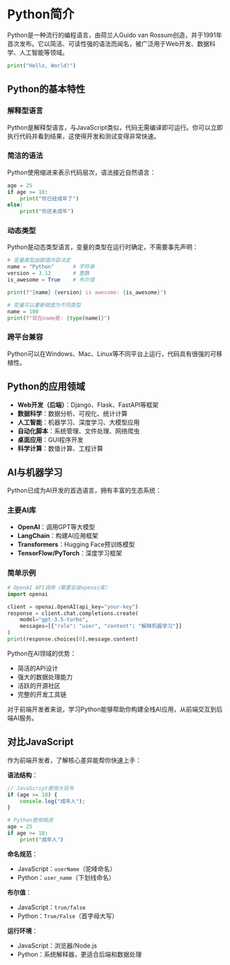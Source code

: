# Python简介

Python是一种流行的编程语言，由荷兰人Guido van Rossum创造，并于1991年首次发布。它以简洁、可读性强的语法而闻名，被广泛用于Web开发、数据科学、人工智能等领域。

```python runner
print("Hello, World!")
```

## Python的基本特性

### 解释型语言
Python是解释型语言，与JavaScript类似，代码无需编译即可运行。你可以立即执行代码并看到结果，这使得开发和测试变得非常快速。

### 简洁的语法
Python使用缩进来表示代码层次，语法接近自然语言：

```python runner
age = 25
if age >= 18:
    print("你已经成年了")
else:
    print("你还未成年")
```

### 动态类型
Python是动态类型语言，变量的类型在运行时确定，不需要事先声明：

```python runner
# 变量类型由赋值内容决定
name = "Python"      # 字符串
version = 3.12       # 整数  
is_awesome = True    # 布尔值

print(f"{name} {version} is awesome: {is_awesome}")

# 变量可以重新赋值为不同类型
name = 100
print(f"现在name是: {type(name)}")
```

### 跨平台兼容
Python可以在Windows、Mac、Linux等不同平台上运行，代码具有很强的可移植性。


## Python的应用领域

- **Web开发（后端）**：Django、Flask、FastAPI等框架
- **数据科学**：数据分析、可视化、统计计算
- **人工智能**：机器学习、深度学习、大模型应用
- **自动化脚本**：系统管理、文件处理、网络爬虫
- **桌面应用**：GUI程序开发
- **科学计算**：数值计算、工程计算

## AI与机器学习

Python已成为AI开发的首选语言，拥有丰富的生态系统：

### 主要AI库
- **OpenAI**：调用GPT等大模型
- **LangChain**：构建AI应用框架
- **Transformers**：Hugging Face预训练模型
- **TensorFlow/PyTorch**：深度学习框架

### 简单示例
```python
# OpenAI API调用（需要安装openai库）
import openai

client = openai.OpenAI(api_key="your-key")
response = client.chat.completions.create(
    model="gpt-3.5-turbo",
    messages=[{"role": "user", "content": "解释机器学习"}]
)
print(response.choices[0].message.content)
```

Python在AI领域的优势：
- 简洁的API设计
- 强大的数据处理能力
- 活跃的开源社区
- 完整的开发工具链

对于前端开发者来说，学习Python能够帮助你构建全栈AI应用，从前端交互到后端AI服务。

## 对比JavaScript

作为前端开发者，了解核心差异能帮你快速上手：

**语法结构**：
```javascript runner
// JavaScript使用大括号
if (age >= 18) {
    console.log("成年人");
}
```

```python runner
# Python使用缩进
age = 25
if age >= 18:
    print("成年人")
```

**命名规范**：
- JavaScript：`userName`（驼峰命名）
- Python：`user_name`（下划线命名）

**布尔值**：
- JavaScript：`true/false`
- Python：`True/False`（首字母大写）

**运行环境**：
- JavaScript：浏览器/Node.js
- Python：系统解释器，更适合后端和数据处理


